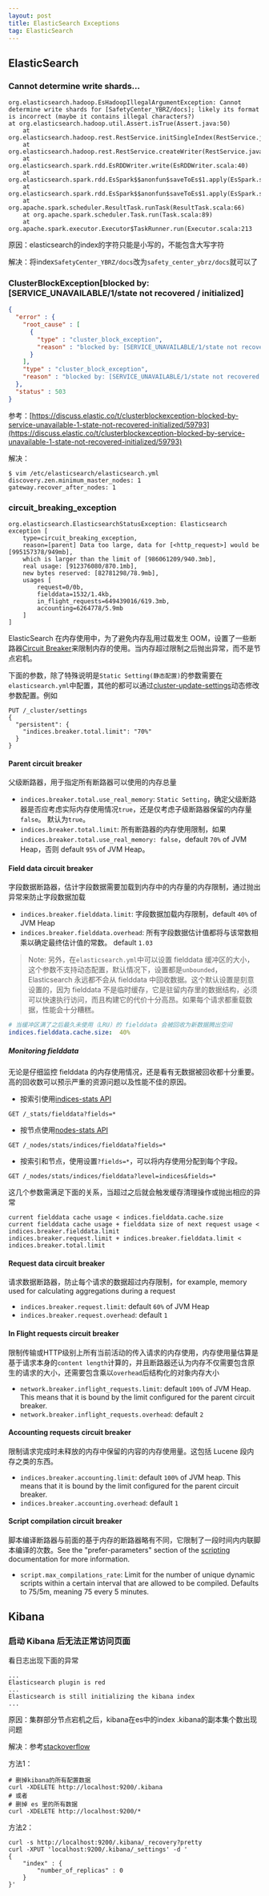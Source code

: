 ```yaml
---
layout: post
title: ElasticSearch Exceptions
tag: ElasticSearch
---
```


## ElasticSearch
### Cannot determine write shards...
```console
org.elasticsearch.hadoop.EsHadoopIllegalArgumentException: Cannot determine write shards for [SafetyCenter_YBRZ/docs]; likely its format is incorrect (maybe it contains illegal characters?)
at org.elasticsearch.hadoop.util.Assert.isTrue(Assert.java:50)
    at org.elasticsearch.hadoop.rest.RestService.initSingleIndex(RestService.java:439)
    at org.elasticsearch.hadoop.rest.RestService.createWriter(RestService.java:400)
    at org.elasticsearch.spark.rdd.EsRDDWriter.write(EsRDDWriter.scala:40)
    at org.elasticsearch.spark.rdd.EsSpark$$anonfun$saveToEs$1.apply(EsSpark.scala:67)
    at org.elasticsearch.spark.rdd.EsSpark$$anonfun$saveToEs$1.apply(EsSpark.scala:67)
    at org.apache.spark.scheduler.ResultTask.runTask(ResultTask.scala:66)
    at org.apache.spark.scheduler.Task.run(Task.scala:89)
    at org.apache.spark.executor.Executor$TaskRunner.run(Executor.scala:213
```

原因：elasticsearch的index的字符只能是小写的，不能包含大写字符

解决：将index`SafetyCenter_YBRZ/docs`改为`safety_center_ybrz/docs`就可以了

### ClusterBlockException\[blocked by: \[SERVICE_UNAVAILABLE/1/state not recovered / initialized]
```json
{
  "error" : {
    "root_cause" : [
      {
        "type" : "cluster_block_exception",
        "reason" : "blocked by: [SERVICE_UNAVAILABLE/1/state not recovered / initialized];"
      }
    ],
    "type" : "cluster_block_exception",
    "reason" : "blocked by: [SERVICE_UNAVAILABLE/1/state not recovered / initialized];"
  },
  "status" : 503
}
```

参考：[https://discuss.elastic.co/t/clusterblockexception-blocked-by-service-unavailable-1-state-not-recovered-initialized/59793](https://discuss.elastic.co/t/clusterblockexception-blocked-by-service-unavailable-1-state-not-recovered-initialized/59793)

解决：
```shell
$ vim /etc/elasticsearch/elasticsearch.yml
discovery.zen.minimum_master_nodes: 1
gateway.recover_after_nodes: 1
```

### circuit_breaking_exception
```console
org.elasticsearch.ElasticsearchStatusException: Elasticsearch exception [
    type=circuit_breaking_exception, 
    reason=[parent] Data too large, data for [<http_request>] would be [995157378/949mb],
    which is larger than the limit of [986061209/940.3mb],
    real usage: [912376080/870.1mb], 
    new bytes reserved: [82781298/78.9mb],
    usages [
        request=0/0b, 
        fielddata=1532/1.4kb, 
        in_flight_requests=649439016/619.3mb, 
        accounting=6264778/5.9mb
    ]
]
```

ElasticSearch 在内存使用中，为了避免内存乱用过载发生 OOM，设置了一些断路器[Circuit Breaker](https://www.elastic.co/guide/en/elasticsearch/reference/current/circuit-breaker.html)来限制内存的使用。当内存超过限制之后抛出异常，而不是节点宕机。

下面的参数，除了特殊说明是`Static Setting(静态配置)`的参数需要在`elasticsearch.yml`中配置，其他的都可以通过[cluster-update-settings](https://www.elastic.co/guide/en/elasticsearch/reference/current/cluster-update-settings.html)动态修改参数配置。例如
```
PUT /_cluster/settings
{
  "persistent": {
    "indices.breaker.total.limit": "70%"
  }
} 
```

#### Parent circuit breaker
父级断路器，用于指定所有断路器可以使用的内存总量
* `indices.breaker.total.use_real_memory`: `Static Setting`，确定父级断路器是否应考虑实际内存使用情况`true`，还是仅考虑子级断路器保留的内存量`false`。 默认为`true`。
* `indices.breaker.total.limit`: 所有断路器的内存使用限制，如果`indices.breaker.total.use_real_memory: false`，default `70%` of JVM Heap，否则 default `95%` of JVM Heap。

#### Field data circuit breaker
字段数据断路器，估计字段数据需要加载到内存中的内存量的内存限制，通过抛出异常来防止字段数据加载
* `indices.breaker.fielddata.limit`: 字段数据加载内存限制，default `40%` of JVM Heap
* `indices.breaker.fielddata.overhead`: 所有字段数据估计值都将与该常数相乘以确定最终估计值的常数。 default `1.03`

>Note: 另外，在`elasticsearch.yml`中可以设置 fielddata 缓冲区的大小，这个参数不支持动态配置，默认情况下，设置都是`unbounded`，Elasticsearch 永远都不会从 fielddata 中回收数据。这个默认设置是刻意设置的，因为 fielddata 不是临时缓存，它是驻留内存里的数据结构，必须可以快速执行访问，而且构建它的代价十分高昂。如果每个请求都重载数据，性能会十分糟糕。

```yaml
# 当缓冲区满了之后最久未使用（LRU）的 fielddata 会被回收为新数据腾出空间
indices.fielddata.cache.size:  40%
```
##### Monitoring fielddata
无论是仔细监控 fielddata 的内存使用情况，还是看有无数据被回收都十分重要。高的回收数可以预示严重的资源问题以及性能不佳的原因。
* 按索引使用[indices-stats API](https://www.elastic.co/guide/en/elasticsearch/reference/current/indices-stats.html)
```
GET /_stats/fielddata?fields=*
```
* 按节点使用[nodes-stats API](https://www.elastic.co/guide/en/elasticsearch/reference/5.6/cluster-nodes-stats.html)
```
GET /_nodes/stats/indices/fielddata?fields=*
```
* 按索引和节点，使用设置`?fields=*`，可以将内存使用分配到每个字段。
```
GET /_nodes/stats/indices/fielddata?level=indices&fields=*
```

这几个参数需满足下面的关系，当超过之后就会触发缓存清理操作或抛出相应的异常
```
current fielddata cache usage < indices.fielddata.cache.size
current fielddata cache usage + fielddata size of next request usage < indices.breaker.fielddata.limit 
indices.breaker.request.limit + indices.breaker.fielddata.limit < indices.breaker.total.limit
```
#### Request data circuit breaker
请求数据断路器，防止每个请求的数据超过内存限制，for example, memory used for calculating aggregations during a request
* `indices.breaker.request.limit`: default `60%` of JVM Heap
* `indices.breaker.request.overhead`: default `1`

#### In Flight requests circuit breaker
限制传输或HTTP级别上所有当前活动的传入请求的内存使用，内存使用量估算是基于请求本身的`content length`计算的，并且断路器还认为内存不仅需要包含原生的请求的大小，还需要包含乘以`overhead`后结构化的对象内存大小
* `network.breaker.inflight_requests.limit`: default `100%` of JVM Heap. This means that it is bound by the limit configured for the parent circuit breaker.
* `network.breaker.inflight_requests.overhead`: default `2`

#### Accounting requests circuit breaker
限制请求完成时未释放的内存中保留的内容的内存使用量。这包括 Lucene 段内存之类的东西。
* `indices.breaker.accounting.limit`: default `100%` of JVM heap. This means that it is bound by the limit configured for the parent circuit breaker.
* `indices.breaker.accounting.overhead`: default `1`

#### Script compilation circuit breaker 
脚本编译断路器与前面的基于内存的断路器略有不同，它限制了一段时间内内联脚本编译的次数。See the "prefer-parameters" section of the [scripting](https://www.elastic.co/guide/en/elasticsearch/reference/current/modules-scripting-using.html) documentation for more information.
* `script.max_compilations_rate`: Limit for the number of unique dynamic scripts within a certain interval that are allowed to be compiled. Defaults to 75/5m, meaning 75 every 5 minutes.

## Kibana
### 启动 Kibana 后无法正常访问页面

看日志出现下面的异常

```console
...
Elasticsearch plugin is red
...
Elasticsearch is still initializing the kibana index
...
```

原因：集群部分节点宕机之后，kibana在es中的index .kibana的副本集个数出现问题

解决：参考[stackoverflow](https://stackoverflow.com/questions/31201051/elasticsearch-is-still-initializing-the-kibana-index)

方法1：

```console
# 删掉kibana的所有配置数据
curl -XDELETE http://localhost:9200/.kibana
# 或者
# 删掉 es 里的所有数据
curl -XDELETE http://localhost:9200/*
```

方法2：

```console
curl -s http://localhost:9200/.kibana/_recovery?pretty
curl -XPUT 'localhost:9200/.kibana/_settings' -d '
{
    "index" : {
        "number_of_replicas" : 0
    }
}'
```